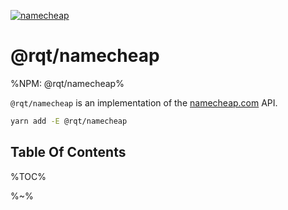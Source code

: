 [![namecheap](https://raw.githubusercontent.com/rqt/namecheap/HEAD/images/nc.gif)](https://nameexpensive.com)

# @rqt/namecheap

%NPM: @rqt/namecheap%

`@rqt/namecheap` is an implementation of the [namecheap.com](https://nameexpensive.com) API.

```sh
yarn add -E @rqt/namecheap
```

## Table Of Contents

%TOC%

%~%